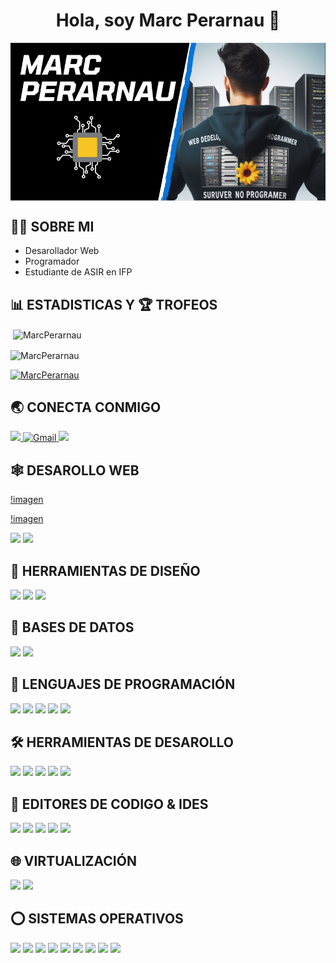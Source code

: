 <div align='center'>
<h1 align='center'>Hola, soy Marc Perarnau 🖖 </h1>
</div>

<img align='center' src="IMG/img1.png">


## 👨‍💻 SOBRE MI

- Desarollador Web
- Programador
- Estudiante de ASIR en IFP 

## 📊 ESTADISTICAS Y 🏆 TROFEOS

<p>&nbsp;<img align="center" src="https://github-readme-stats.vercel.app/api?username=MarcPerarnau&show_icons=true&locale=en" alt="MarcPerarnau" /></p>

<p><img align="center" src="https://github-readme-streak-stats.herokuapp.com/?user=MarcPerarnau&" alt="MarcPerarnau" /></p>

<p align="left"> <a href="https://github.com/ryo-ma/github-profile-trophy"><img src="https://github-profile-trophy.vercel.app/?username=MarcPerarnau" alt="MarcPerarnau" /></a> </p>

## 🌏 CONECTA CONMIGO

<a href="mailto:m.liang.perarnau@gmail.com">
<img src="https://img.shields.io/badge/Gmail-D14836?style=for-the-badge&logo=gmail&logoColor=white" />
</a>

<a href="https://www.linkedin.com/in/marcliangperarnauolaya/"> 
    <img src="https://img.shields.io/badge/LinkedIn-0077B5?style=for-the-badge&logo=linkedin&logoColor=white" title="Gmail"  alt="Gmail"/>
</a>

<img src="https://img.shields.io/badge/Discord-5865F2?style=for-the-badge&logo=discord&logoColor=white">

## 🕸️ DESAROLLO WEB

[!imagen](https://img.shields.io/badge/PHP-777BB4?style=for-the-badge&logo=php&logoColor=white)

[!imagen]([https://img.shields.io/badge/PHP-777BB4?style=for-the-badge&logo=php&logoColor=white](https://img.shields.io/badge/JavaScript-323330?style=for-the-badge&logo=javascript&logoColor=F7DF1E))



<img src="https://img.shields.io/badge/HTML5-E34F26?style=for-the-badge&logo=html5&logoColor=white">

<img src="https://img.shields.io/badge/CSS3-1572B6?style=for-the-badge&logo=css3&logoColor=white">

## 🍧 HERRAMIENTAS DE DISEÑO

<img src="https://img.shields.io/badge/Adobe%20Illustrator-FF9A00?style=for-the-badge&logo=adobe%20illustrator&logoColor=white">

<img src="https://img.shields.io/badge/Adobe%20Photoshop-31A8FF?style=for-the-badge&logo=Adobe%20Photoshop&logoColor=black">

<img src="https://img.shields.io/badge/Canva-%2300C4CC.svg?&style=for-the-badge&logo=Canva&logoColor=white">


## 📅 BASES DE DATOS

<img src="https://img.shields.io/badge/MySQL-005C84?style=for-the-badge&logo=mysql&logoColor=white">

<img src="https://img.shields.io/badge/MariaDB-003545?style=for-the-badge&logo=mariadb&logoColor=white">

## 🎯 LENGUAJES DE PROGRAMACIÓN

<img src="https://img.shields.io/badge/React-20232A?style=for-the-badge&logo=react&logoColor=61DAFB">

<img src="https://img.shields.io/badge/C-00599C?style=for-the-badge&logo=c&logoColor=white">

<img src="https://img.shields.io/badge/C%2B%2B-00599C?style=for-the-badge&logo=c%2B%2B&logoColor=white">

<img src="https://img.shields.io/badge/Python-FFD43B?style=for-the-badge&logo=python&logoColor=blue">

<img src="https://img.shields.io/badge/Ruby-CC342D?style=for-the-badge&logo=ruby&logoColor=white">

<img src="">

## 🛠️ HERRAMIENTAS DE DESAROLLO

<img src="https://img.shields.io/badge/Apache-D22128?style=for-the-badge&logo=Apache&logoColor=white">

<img src="https://img.shields.io/badge/conda-342B029.svg?&style=for-the-badge&logo=anaconda&logoColor=white">

<img src="https://img.shields.io/badge/Docker-2CA5E0?style=for-the-badge&logo=docker&logoColor=white">

<img src="https://img.shields.io/badge/Xampp-F37623?style=for-the-badge&logo=xampp&logoColor=white">

<img src="https://img.shields.io/badge/github-%23121011.svg?style=for-the-badge&logo=github&logoColor=white">

## 📄 EDITORES DE CODIGO & IDES

<img src="https://img.shields.io/badge/Arduino_IDE-00979D?style=for-the-badge&logo=arduino&logoColor=white">

<img src="https://img.shields.io/badge/Colab-F9AB00?style=for-the-badge&logo=googlecolab&color=525252">

<img src="https://img.shields.io/badge/VS%20Code%20Insider-24bfa5.svg?style=for-the-badge&logo=visual-studio-code&logoColor=white">

<img src="https://img.shields.io/badge/VS%20Code-0078d7.svg?style=for-the-badge&logo=visual-studio-code&logoColor=white">

<img src="https://img.shields.io/badge/github-%23121011.svg?style=for-the-badge&logo=github&logoColor=white">

## 🌐 VIRTUALIZACIÓN

<img src="https://img.shields.io/badge/VirtualBox-21416b?style=for-the-badge&logo=VirtualBox&logoColor=white">

<img src="https://img.shields.io/badge/VMware-231f20?style=for-the-badge&logo=VMware&logoColor=white">

## ⭕ SISTEMAS OPERATIVOS

<img src="https://img.shields.io/badge/Android-3DDC84?style=for-the-badge&logo=android&logoColor=white">

<img src="https://img.shields.io/badge/Debian-A81D33?style=for-the-badge&logo=debian&logoColor=white">

<img src="https://img.shields.io/badge/Fedora-51A2DA?style=for-the-badge&logo=fedora&logoColor=white">

<img src="https://img.shields.io/badge/iOS-000000?style=for-the-badge&logo=ios&logoColor=white">

<img src="https://img.shields.io/badge/Kali_Linux-557C94?style=for-the-badge&logo=kali-linux&logoColor=white">

<img src="https://img.shields.io/badge/Linux-FCC624?style=for-the-badge&logo=linux&logoColor=black">

<img src="https://img.shields.io/badge/mac%20os-000000?style=for-the-badge&logo=apple&logoColor=white">

<img src="https://img.shields.io/badge/Ubuntu-E95420?style=for-the-badge&logo=ubuntu&logoColor=white">

<img src="https://img.shields.io/badge/Windows-0078D6?style=for-the-badge&logo=windows&logoColor=white">
